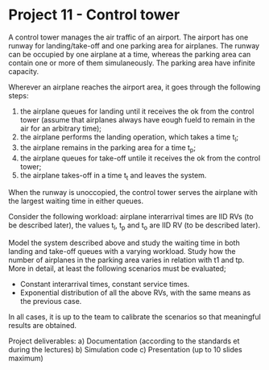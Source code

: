 # Project 11 - Control tower
A control tower manages the air traffic of an airport. The airport has one runway for landing/take-off and one parking area for airplanes.
The runway can be occupied by one airplane at a time, whereas the parking area can contain one or more of them simulaneously. The parking area have infinite capacity.

Wherever an airplane reaches the airport area, it goes through the following steps:
  1. the airplane queues for landing until it receives the ok from the control tower (assume that airplanes always have eough fueld to remain in the air for an arbitrary time);
  2. the airplane performs the landing operation, which takes a time t<sub>l</sub>;
  3. the airplane remains in the parking area for a time t<sub>p</sub>;
  4. the airplane queues for take-off untile it receives the ok from the control tower;
  5. the airplane takes-off in a time t<sub>t</sub> and leaves the system.
  
When the runway is unoccopied, the control tower serves the airplane with the largest waiting time in either queues.

Consider the following workload: airplane interarrival times are IID RVs (to be described later), the values t<sub>l</sub>, t<sub>p</sub> and t<sub>o</sub> are IID RV (to be described later).

Model the system described above and study the waiting time in both landing and take-off queues with a varying workload. Study how the number of airplanes in the parking area varies in relation with t1 and tp. More in detail, at least the following scenarios must be evaluated;
  - Constant interarrival times, constant service times.
  - Exponential distribution of all the above RVs, with the same means as the previous case.
  
In all cases, it is up to the team to calibrate the scenarios so that meaningful results are obtained.

Project deliverables:
  a) Documentation (according to the standards et during the lectures)
  b) Simulation code
  c) Presentation (up to 10 slides maximum)
